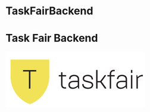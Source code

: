 # TaskFairBackend

<p align="center">
  <h1> Task Fair Backend</h1>
  <img src="./logo.png">
</p>



